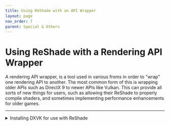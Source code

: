 ```yaml
---
title: Using ReShade with an API Wrapper
layout: page
nav_order: 7
parent: Special & Others
---
```


# Using ReShade with a Rendering API Wrapper

A rendering API wrapper, is a tool used in various froms in order to "wrap" one rendering API to another. The most common form of this is wrapping older APIs such as DirectX 9 to newer APIs like Vulkan.
This can provide all sorts of new things for users, such as allowing their ReShade to properly compile shaders, and sometimes implementing performance enhancements for older games.

------

<details markdown="block">
<summary>Installing DXVK for use with ReShade</summary>
DXVK is a utilized used to wrap DirectX titles over to Vulkan! This is most used in order to wrap older APIs like DirectX 9 over for use with newer compute shaders that do not work in DirectX 9!

### Step 1
Grab the latest release of DXVK from [https://github.com/doitsujin/dxvk/releases](https://github.com/doitsujin/dxvk/releases)

------

### Step 2
Navigate to your game folder - For this instance, I am using ULTRAKILL here as an example.

------

### Step 3
Use [PCGamingWiki](https://pcgamingwiki.com/) for reference of what rendering API and architecture that your game is:

<div class="figure">
<img style="max-width: 100%; display: block; padding-block: 1rem" src="./images/using_reshade_with_an_api_wrapper/pcgamingwiki_game_api.png"/>
</div>
PCGamingWiki showing the game's original API
<div class="figure">
<img style="max-width: 100%; display: block; padding-block: 1rem" src="./images/using_reshade_with_an_api_wrapper/pcgamingwiki_game_api_bit_arch.png"/>
</div>
PCGamingWiki showing the game's original bit architecture

------
   
### Step 4 
* Open the DXVK archive dxvk-2.2.tar.gz (You will need a archive opener like [7zip](https://www.7-zip.org/)!)

* Navigate to the into the dxvk-2.2.tar file, then into the dxvk-2.2 folder. <br>
    You will then see two folders, one labeled x64 and another labeled x32. 

<div class="figure">
<img style="max-width: 100%; display: block; padding-block: 1rem" src="./images/using_reshade_with_an_api_wrapper/dxvk_7zip_arch.png"/>
</div>

{: .highlight}
The folder you pick here is based off of the information related to architecture on PCGamingWiki in step 3!

------

### Step 5 
Navigate into the architecture folder that relates to your game, and you will see several files - each of these files relates to the rendering api that you found on PCGamingWiki.

{: .highlight-title}
> File Names and Associated Architectures.
>
> * dxgi.dll - DX11/DX12
> * d3d11.dll - DX11
> * d3d10core.dll - DX10
> * d3d9.dll - DX9

------

### Step 6 
Drag the file that you need into the directory that your game is located in - the file needs to be in the same location as the executable!

<div class="figure">
<img style="max-width: 100%; display: block; padding-block: 1rem" src="./images/using_reshade_with_an_api_wrapper/dxvk_install_drag.png"/>
</div>

------

### Step 7
Reinstall ReShade using the Vulkan API for your game, and test! 

{: .warning}
If ReShade does not appear when you have installed it as Vulkan, you have either chosen the wrong application, or have applied the wrong bit architecture/dll file to the game's folder.

</details>